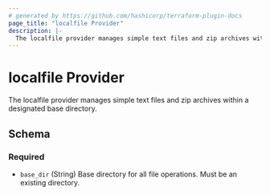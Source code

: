 ```yaml
---
# generated by https://github.com/hashicorp/terraform-plugin-docs
page_title: "localfile Provider"
description: |-
  The localfile provider manages simple text files and zip archives within a designated base directory.
---
```


# localfile Provider

The localfile provider manages simple text files and zip archives within a designated base directory.



<!-- schema generated by tfplugindocs -->
## Schema

### Required

- `base_dir` (String) Base directory for all file operations. Must be an existing directory.
